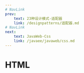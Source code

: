 ```yaml
---
# NavLink
prev:
    text: 23种设计模式-适配器
    link: /designpatterns/适配器.md
# NavLink
next:
    text: JavaWeb-Css
    link: /javaee/javaweb/css.md
---
```

# HTML
